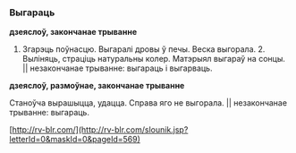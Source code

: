 ### Выгараць
**дзеяслоў, закончанае трыванне**

1. Згарэць поўнасцю. Выгаралі дровы ў печы. Веска выгорала. 2. Выліняць, страціць натуральны колер. Матэрыял выгараў на сонцы. || незакончанае трыванне: выгараць і выгарваць.

**дзеяслоў, размоўнае, закончанае трыванне**

Станоўча вырашыцца, удацца. Справа яго не выгорала. || незакончанае трыванне: выгараць.

<a rel="author">[http://rv-blr.com/](http://rv-blr.com/slounik.jsp?letterId=0&maskId=0&pageId=569)</a>
